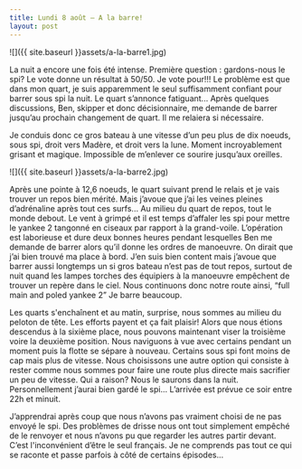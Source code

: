```yaml
---
title: Lundi 8 août – A la barre!
layout: post
---
```


![]({{ site.baseurl }}assets/a-la-barre1.jpg)

La nuit a encore une fois été intense. Première question : gardons-nous le spi? Le vote donne un résultat à 50/50. Je vote pour!!! Le problème est que dans mon quart, je suis apparemment le seul suffisamment confiant pour barrer sous spi la nuit. Le quart s’annonce fatiguant... Après quelques discussions, Ben, skipper et donc décisionnaire, me demande de barrer jusqu’au prochain changement de quart. Il me relaiera si nécessaire.

Je conduis donc ce gros bateau à une vitesse d’un peu plus de dix noeuds, sous spi, droit vers Madère, et droit vers la lune. Moment incroyablement grisant et magique. Impossible de m’enlever ce sourire jusqu’aux oreilles.

![]({{ site.baseurl }}assets/a-la-barre2.jpg)

Après une pointe à 12,6 noeuds, le quart suivant prend le relais et je vais trouver un repos bien mérité. Mais j’avoue que j’ai les veines pleines d’adrénaline après tout ces surfs...
Au milieu du quart de repos, tout le monde debout. Le vent à grimpé et il est temps d’affaler les spi pour mettre le yankee 2 tangonné en ciseaux par rapport à la grand-voile. L’opération est laborieuse et dure deux bonnes heures pendant lesquelles Ben me demande de barrer alors qu’il donne les ordres de manoeuvre. On dirait que j’ai bien trouvé ma place à bord. J’en suis bien content mais j’avoue que barrer aussi longtemps un si gros bateau n’est pas de tout repos, surtout de nuit quand les lampes torches des équipiers à la manoeuvre empêchent de trouver un repère dans le ciel. Nous continuons donc notre route ainsi, “full main and poled yankee 2” Je barre beaucoup.

Les quarts s'enchaînent et au matin, surprise, nous sommes au milieu du peloton de tête. Les efforts payent et ça fait plaisir! Alors que nous étions descendus à la sixième place, nous pouvons maintenant viser la troisième voire la deuxième position.
Nous naviguons à vue avec certains pendant un moment puis la flotte se sépare à nouveau. Certains sous spi font moins de cap mais plus de vitesse. Nous choisissons une autre option qui consiste à rester comme nous sommes pour faire une route plus directe mais sacrifier un peu de vitesse. Qui a raison? Nous le saurons dans la nuit. Personnellement j’aurai bien gardé le spi... L’arrivée est prévue ce soir entre 22h et minuit.

J’apprendrai après coup que nous n’avons pas vraiment choisi de ne pas envoyé le spi. Des problèmes de drisse nous ont tout simplement empêché de le renvoyer et nous n’avons pu que regarder les autres partir devant. C’est l'inconvénient d’être le seul français. Je ne comprends pas tout ce qui se raconte et passe parfois à côté de certains épisodes...
